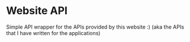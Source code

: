 # Website API

Simple API wrapper for the APIs provided by this website :) (aka the APIs that I have written for the applications)

